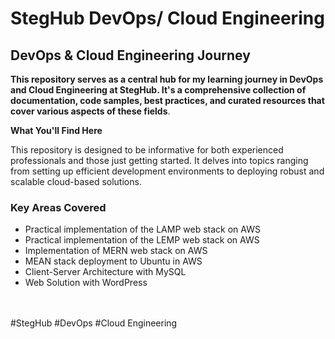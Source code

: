# StegHub DevOps/ Cloud Engineering

## DevOps & Cloud Engineering Journey

__This repository serves as a central hub for my learning journey in DevOps and Cloud Engineering at StegHub. It's a comprehensive collection of documentation, code samples, best practices, and curated resources that cover various aspects of these fields__.

__What You'll Find Here__

This repository is designed to be informative for both experienced professionals and those just getting started. It delves into topics ranging from setting up efficient development environments to deploying robust and scalable cloud-based solutions.

### Key Areas Covered

- Practical implementation of the LAMP web stack on AWS
- Practical implementation of the LEMP web stack on AWS
- Implementation of MERN web stack on AWS
- MEAN stack deployment to Ubuntu in AWS
- Client-Server Architecture with MySQL
- Web Solution with WordPress

<br>
<br>
#StegHub #DevOps #Cloud Engineering
